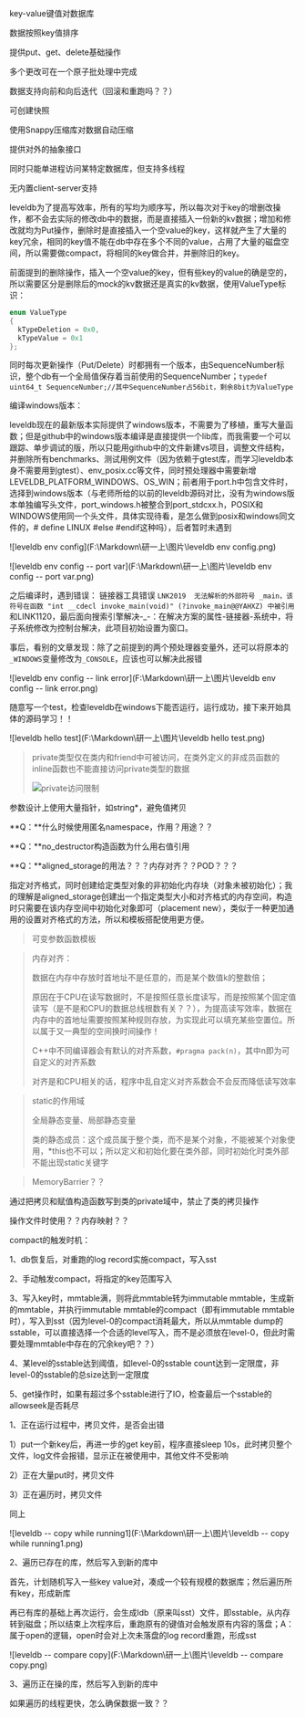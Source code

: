 key-value键值对数据库

数据按照key值排序

提供put、get、delete基础操作

多个更改可在一个原子批处理中完成

数据支持向前和向后迭代（回滚和重跑吗？？）

可创建快照

使用Snappy压缩库对数据自动压缩

提供对外的抽象接口



同时只能单进程访问某特定数据库，但支持多线程

无内置client-server支持



leveldb为了提高写效率，所有的写均为顺序写，所以每次对于key的增删改操作，都不会去实际的修改db中的数据，而是直接插入一份新的kv数据；增加和修改就均为Put操作，删除时是直接插入一个空value的key，这样就产生了大量的key冗余，相同的key值不能在db中存在多个不同的value，占用了大量的磁盘空间，所以需要做compact，将相同的key做合并，并删除旧的key。

前面提到的删除操作，插入一个空value的key，但有些key的value的确是空的，所以需要区分是删除后的mock的kv数据还是真实的kv数据，使用ValueType标识：

```c++
enum ValueType
{
  kTypeDeletion = 0x0,
  kTypeValue = 0x1
};
```

同时每次更新操作（Put/Delete）时都拥有一个版本，由SequenceNumber标识，整个db有一个全局值保存着当前使用的SequenceNumber；`typedef uint64_t SequenceNumber;//其中SequenceNumber占56bit，剩余8bit为ValueType`







编译windows版本：

leveldb现在的最新版本实际提供了windows版本，不需要为了移植，重写大量函数；但是github中的windows版本编译是直接提供一个lib库，而我需要一个可以跟踪、单步调试的版，所以只能用github中的文件新建vs项目，调整文件结构，并删除所有benchmarks、测试用例文件（因为依赖于gtest库，而学习leveldb本身不需要用到gtest）、env_posix.cc等文件，同时预处理器中需要新增LEVELDB_PLATFORM_WINDOWS、OS_WIN；前者用于port.h中包含文件时，选择到windows版本（与老师所给的以前的leveldb源码对比，没有为windows版本单独编写头文件，port_windows.h被整合到port_stdcxx.h，POSIX和WINDOWS使用同一个头文件，具体实现待看，是怎么做到posix和windows同文件的，# define LINUX #else #endif这种吗），后者暂时未遇到

![leveldb env config](F:\Markdown\研一上\图片\leveldb env config.png)

![leveldb env config -- port var](F:\Markdown\研一上\图片\leveldb env config -- port var.png)



之后编译时，遇到错误：
链接器工具错误 `LNK2019  无法解析的外部符号 _main，该符号在函数 "int __cdecl invoke_main(void)" (?invoke_main@@YAHXZ) 中被引用`和LINK1120，最后面向搜索引擎解决-_-：在解决方案的属性-链接器-系统中，将子系统修改为控制台解决，此项目初始设置为窗口。

事后，看别的文章发现：除了之前提到的两个预处理器变量外，还可以将原本的`_WINDOWS`变量修改为`_CONSOLE`，应该也可以解决此报错

![leveldb env config -- link error](F:\Markdown\研一上\图片\leveldb env config -- link error.png)



随意写一个test，检查leveldb在windows下能否运行，运行成功，接下来开始具体的源码学习！！

![leveldb hello test](F:\Markdown\研一上\图片\leveldb hello test.png)



> private类型仅在类内和friend中可被访问，在类外定义的非成员函数的inline函数也不能直接访问private类型的数据
>
> ![private访问限制](F:\Markdown\研一上\图片\private访问限制.png)



参数设计上使用大量指针，如string*，避免值拷贝

**Q：**什么时候使用匿名namespace，作用？用途？？

**Q：**no_destructor构造函数为什么用右值引用

**Q：**aligned_storage的用法？？？内存对齐？？POD？？？

指定对齐格式，同时创建给定类型对象的非初始化内存块（对象未被初始化）；我的理解是aligned_storage创建出一个指定类型大小和对齐格式的内存空间，构造时只需要在该内存空间中初始化对象即可（placement new），类似于一种更加通用的设置对齐格式的方法，所以和模板搭配使用更方便。



> 可变参数函数模板
>
> 



> 内存对齐：
>
> 数据在内存中存放时首地址不是任意的，而是某个数值k的整数倍；
>
> 原因在于CPU在读写数据时，不是按照任意长度读写，而是按照某个固定值读写（是不是和CPU的数据总线根数有关？？），为提高读写效率，数据在内存中的首地址需要按照某种规则存放，为实现此可以填充某些空置位。所以属于又一典型的空间换时间操作！
>
> C++中不同编译器会有默认的对齐系数，`#pragma pack(n)`，其中n即为可自定义的对齐系数
>
> 对齐是和CPU相关的话，程序中乱自定义对齐系数会不会反而降低读写效率





>static的作用域
>
>全局静态变量、局部静态变量
>
>类的静态成员：这个成员属于整个类，而不是某个对象，不能被某个对象使用，*this也不可以；所以定义和初始化要在类外部，同时初始化时类外部不能出现static关键字



> MemoryBarrier？？



通过把拷贝和赋值构造函数写到类的private域中，禁止了类的拷贝操作





操作文件时使用？？内存映射？？





compact的触发时机：

1、db恢复后，对重跑的log record实施compact，写入sst

2、手动触发compact，将指定的key范围写入

3、写入key时，mmtable满，则将此mmtable转为immutable mmtable，生成新的mmtable，并执行immutable mmtable的compact（即有immutable mmtable时），写入到sst（因为level-0的compact消耗最大，所以从mmtable dump的sstable，可以直接选择一个合适的level写入，而不是必须放在level-0，但此时需要处理mmtable中存在的冗余key吧？？）

4、某level的sstable达到阈值，如level-0的sstable count达到一定限度，非level-0的sstable的总size达到一定限度

5、get操作时，如果有超过多个sstable进行了IO，检查最后一个sstable的allowseek是否耗尽









1、正在运行过程中，拷贝文件，是否会出错



1）put一个新key后，再进一步的get key前，程序直接sleep 10s，此时拷贝整个文件，log文件会报错，显示正在被使用中，其他文件不受影响

2）正在大量put时，拷贝文件

3）正在遍历时，拷贝文件

同上

![leveldb -- copy while running1](F:\Markdown\研一上\图片\leveldb -- copy while running1.png)







2、遍历已存在的库，然后写入到新的库中

首先，计划随机写入一些key value对，凑成一个较有规模的数据库；然后遍历所有key，形成新库

再已有库的基础上再次运行，会生成ldb（原来叫sst）文件，即sstable，从内存转到磁盘；所以结束上次程序后，重跑原有的键值对会触发原有内容的落盘；A：属于open的逻辑，open时会对上次未落盘的log record重跑，形成sst

![leveldb -- compare copy](F:\Markdown\研一上\图片\leveldb -- compare copy.png)



3、遍历正在操的库，然后写入到新的库中

如果遍历的线程更快，怎么确保数据一致？？